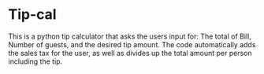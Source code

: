 # Tip-cal
This is a python tip calculator that asks the users input for: The total of Bill, Number of guests, and the desired tip amount.
The code automatically adds the sales tax for the user, as well as divides up the total amount per person including the tip.
